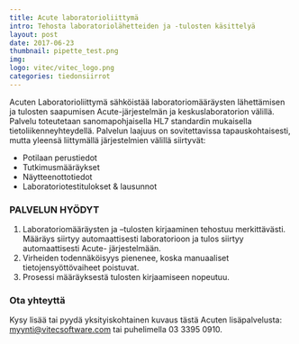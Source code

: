 ```yaml
---
title: Acute laboratorioliittymä
intro: Tehosta laboratoriolähetteiden ja -tulosten käsittelyä
layout: post
date: 2017-06-23
thumbnail: pipette_test.png
img: 
logo: vitec/vitec_logo.png
categories: tiedonsiirrot
---
```


Acuten Laboratorioliittymä sähköistää laboratoriomääräysten lähettämisen ja tulosten saapumisen Acute-järjestelmän ja
keskuslaboratorion välillä. Palvelu toteutetaan sanomapohjaisella HL7 standardin mukaisella tietoliikenneyhteydellä. 
Palvelun laajuus on sovitettavissa tapauskohtaisesti, mutta yleensä liittymällä järjestelmien välillä siirtyvät:

- Potilaan perustiedot
- Tutkimusmääräykset
- Näytteenottotiedot
- Laboratoriotestitulokset &amp; lausunnot

### PALVELUN HYÖDYT

1. Laboratoriomääräysten ja –tulosten kirjaaminen tehostuu merkittävästi.
Määräys siirtyy automaattisesti laboratorioon ja tulos siirtyy automaattisesti Acute-
järjestelmään.
2. Virheiden todennäköisyys pienenee, koska manuaaliset tietojensyöttövaiheet poistuvat.
3. Prosessi määräyksestä tulosten kirjaamiseen nopeutuu.


### Ota yhteyttä

Kysy lisää tai pyydä yksityiskohtainen kuvaus tästä Acuten lisäpalvelusta: 
[myynti@vitecsoftware.com](mailto://myynti@vitecsoftware.com) tai puhelimella 03 3395 0910.